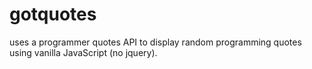 # gotquotes
uses a programmer quotes API to display random programming quotes using vanilla JavaScript (no jquery). 
